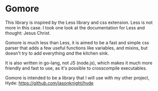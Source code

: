 # Gomore

This library is inspired by the Less library and css extension. Less is not more in this case. I took one look at the documentation for Less and thought: Jesus Christ.

Gomore is much less than Less, it is aimed to be a fast and simple css parser that adds a few useful functions like variables, and mixins, but doesn't try to add everything *and* the kitchen sink.

It is also written in go-lang, not JS (node.js), which makes it much more friendly and fast to use, as it's possible to crosscompile executables.

Gomore is intended to be a library that I will use with my other project, Hyde: https://github.com/jasonknight/hyde
